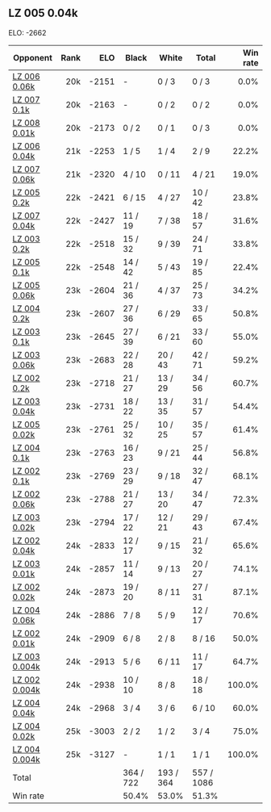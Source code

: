 ## LZ 005 0.04k ##

ELO: -2662

Opponent | Rank | ELO | Black | White | Total | Win rate
---------|-----:|----:|-------|-------|-------|-------:
[LZ 006 0.06k](LZ%20006%200.06k.md) | 20k | -2151 | - | 0 / 3 | 0 / 3 | 0.0%
[LZ 007 0.1k](LZ%20007%200.1k.md) | 20k | -2163 | - | 0 / 2 | 0 / 2 | 0.0%
[LZ 008 0.01k](LZ%20008%200.01k.md) | 20k | -2173 | 0 / 2 | 0 / 1 | 0 / 3 | 0.0%
[LZ 006 0.04k](LZ%20006%200.04k.md) | 21k | -2253 | 1 / 5 | 1 / 4 | 2 / 9 | 22.2%
[LZ 007 0.06k](LZ%20007%200.06k.md) | 21k | -2320 | 4 / 10 | 0 / 11 | 4 / 21 | 19.0%
[LZ 005 0.2k](LZ%20005%200.2k.md) | 22k | -2421 | 6 / 15 | 4 / 27 | 10 / 42 | 23.8%
[LZ 007 0.04k](LZ%20007%200.04k.md) | 22k | -2427 | 11 / 19 | 7 / 38 | 18 / 57 | 31.6%
[LZ 003 0.2k](LZ%20003%200.2k.md) | 22k | -2518 | 15 / 32 | 9 / 39 | 24 / 71 | 33.8%
[LZ 005 0.1k](LZ%20005%200.1k.md) | 22k | -2548 | 14 / 42 | 5 / 43 | 19 / 85 | 22.4%
[LZ 005 0.06k](LZ%20005%200.06k.md) | 23k | -2604 | 21 / 36 | 4 / 37 | 25 / 73 | 34.2%
[LZ 004 0.2k](LZ%20004%200.2k.md) | 23k | -2607 | 27 / 36 | 6 / 29 | 33 / 65 | 50.8%
[LZ 003 0.1k](LZ%20003%200.1k.md) | 23k | -2645 | 27 / 39 | 6 / 21 | 33 / 60 | 55.0%
[LZ 003 0.06k](LZ%20003%200.06k.md) | 23k | -2683 | 22 / 28 | 20 / 43 | 42 / 71 | 59.2%
[LZ 002 0.2k](LZ%20002%200.2k.md) | 23k | -2718 | 21 / 27 | 13 / 29 | 34 / 56 | 60.7%
[LZ 003 0.04k](LZ%20003%200.04k.md) | 23k | -2731 | 18 / 22 | 13 / 35 | 31 / 57 | 54.4%
[LZ 005 0.02k](LZ%20005%200.02k.md) | 23k | -2761 | 25 / 32 | 10 / 25 | 35 / 57 | 61.4%
[LZ 004 0.1k](LZ%20004%200.1k.md) | 23k | -2763 | 16 / 23 | 9 / 21 | 25 / 44 | 56.8%
[LZ 002 0.1k](LZ%20002%200.1k.md) | 23k | -2769 | 23 / 29 | 9 / 18 | 32 / 47 | 68.1%
[LZ 002 0.06k](LZ%20002%200.06k.md) | 23k | -2788 | 21 / 27 | 13 / 20 | 34 / 47 | 72.3%
[LZ 003 0.02k](LZ%20003%200.02k.md) | 23k | -2794 | 17 / 22 | 12 / 21 | 29 / 43 | 67.4%
[LZ 002 0.04k](LZ%20002%200.04k.md) | 24k | -2833 | 12 / 17 | 9 / 15 | 21 / 32 | 65.6%
[LZ 003 0.01k](LZ%20003%200.01k.md) | 24k | -2857 | 11 / 14 | 9 / 13 | 20 / 27 | 74.1%
[LZ 002 0.02k](LZ%20002%200.02k.md) | 24k | -2873 | 19 / 20 | 8 / 11 | 27 / 31 | 87.1%
[LZ 004 0.06k](LZ%20004%200.06k.md) | 24k | -2886 | 7 / 8 | 5 / 9 | 12 / 17 | 70.6%
[LZ 002 0.01k](LZ%20002%200.01k.md) | 24k | -2909 | 6 / 8 | 2 / 8 | 8 / 16 | 50.0%
[LZ 003 0.004k](LZ%20003%200.004k.md) | 24k | -2913 | 5 / 6 | 6 / 11 | 11 / 17 | 64.7%
[LZ 002 0.004k](LZ%20002%200.004k.md) | 24k | -2938 | 10 / 10 | 8 / 8 | 18 / 18 | 100.0%
[LZ 004 0.04k](LZ%20004%200.04k.md) | 24k | -2968 | 3 / 4 | 3 / 6 | 6 / 10 | 60.0%
[LZ 004 0.02k](LZ%20004%200.02k.md) | 25k | -3003 | 2 / 2 | 1 / 2 | 3 / 4 | 75.0%
[LZ 004 0.004k](LZ%20004%200.004k.md) | 25k | -3127 | - | 1 / 1 | 1 / 1 | 100.0%
Total | | | 364 / 722 | 193 / 364 | 557 / 1086 | 
Win rate| | | 50.4% | 53.0% | 51.3% | 
